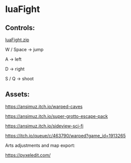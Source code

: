 # luaFight

## Controls: 

[luaFight.zip](https://github.com/DeadMadman/luaFight/files/10861287/luaFight.zip)


W / Space -> jump

A -> left

D -> right

S / Q -> shoot

## Assets: 

https://ansimuz.itch.io/warped-caves

https://ansimuz.itch.io/super-grotto-escape-pack

https://ansimuz.itch.io/sideview-sci-fi

https://itch.io/queue/c/463790/warped?game_id=1913265

Arts adjustments and map export:

https://pyxeledit.com/
